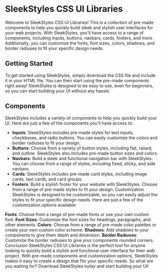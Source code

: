 # SleekStyles CSS UI Libraries
Welcome to SleekStyles CSS UI Libraries! This is a collection of pre-made components to help you quickly build sleek and stylish user interfaces for your web projects. With SleekStyles, you'll have access to a range of components, including inputs, buttons, navbars, cards, footers, and more. Additionally, you can customize the fonts, font sizes, colors, shadows, and border radiuses to fit your specific design needs.

## Getting Started
To get started using SleekStyles, simply download the CSS file and include it in your HTML file. You can then start using the pre-made components right away! SleekStyles is designed to be easy to use, even for beginners, so you can start building your UI without any hassle.

## Components
SleekStyles includes a variety of components to help you quickly build your UI. Here are just a few of the components you'll have access to:

* **Inputs**: SleekStyles includes pre-made styles for text inputs, checkboxes, and radio buttons. You can easily customize the colors and border radiuses to fit your design.
* **Buttons**: Choose from a variety of button styles, including flat, raised, and outline. SleekStyles also includes pre-made button sizes and colors.
* **Navbars**: Build a sleek and functional navigation bar with SleekStyles. You can choose from a range of styles, including fixed, sticky, and side navbars.
* **Cards**: SleekStyles includes pre-made card styles, including image cards, text cards, and card groups.
* **Footers**: Build a stylish footer for your website with SleekStyles. Choose from a range of pre-made styles to fit your design.
Customization
SleekStyles is designed to be customizable, so you can easily adjust the styles to fit your specific design needs. Here are just a few of the customization options available:

**Fonts**: Choose from a range of pre-made fonts or use your own custom font.
**Font Sizes**: Customize the font sizes for headings, paragraphs, and other elements.
**Colors**: Choose from a range of pre-made color palettes or create your own custom color scheme.
**Shadows**: Add shadows to your components to give them depth and dimension.
**Border Radiuses**: Customize the border radiuses to give your components rounded corners.
Conclusion
SleekStyles CSS UI Libraries is the perfect tool for anyone looking to quickly build a stylish and functional user interface for their web project. With pre-made components and customization options, SleekStyles makes it easy to create a design that fits your specific needs. So what are you waiting for? Download SleekStyles today and start building your UI!
